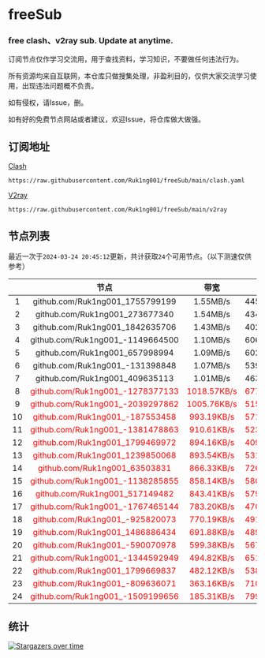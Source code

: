 # freeSub
### free clash、v2ray sub. Update at anytime.

订阅节点仅作学习交流用，用于查找资料，学习知识，不要做任何违法行为。

所有资源均来自互联网，本仓库只做搜集处理，非盈利目的，仅供大家交流学习使用，出现违法问题概不负责。

如有侵权，请Issue，删。

如有好的免费节点网站或者建议，欢迎Issue，将仓库做大做强。

## 订阅地址
[Clash](https://raw.githubusercontent.com/Ruk1ng001/freeSub/main/clash.yaml)
```
https://raw.githubusercontent.com/Ruk1ng001/freeSub/main/clash.yaml
```
[V2ray](https://raw.githubusercontent.com/Ruk1ng001/freeSub/main/v2ray)
```
https://raw.githubusercontent.com/Ruk1ng001/freeSub/main/v2ray
```

## 节点列表

最近一次于`2024-03-24 20:45:12`更新，共计获取`24`个可用节点。（以下测速仅供参考）

|  | 节点 | 带宽 | 延迟 |
|:-:|:--:|:--:|:--:|
 | 1 | github.com/Ruk1ng001_1755799199 | 1.55MB/s | 445.00ms |
 | 2 | github.com/Ruk1ng001_273677340 | 1.54MB/s | 434.00ms |
 | 3 | github.com/Ruk1ng001_1842635706 | 1.43MB/s | 402.00ms |
 | 4 | github.com/Ruk1ng001_-1149664500 | 1.10MB/s | 606.00ms |
 | 5 | github.com/Ruk1ng001_657998994 | 1.09MB/s | 602.00ms |
 | 6 | github.com/Ruk1ng001_-131398848 | 1.07MB/s | 539.00ms |
 | 7 | github.com/Ruk1ng001_409635113 | 1.01MB/s | 463.00ms |
 | 8 | <font color=red>github.com/Ruk1ng001_-1278377133</font> | <font color=red>1018.57KB/s</font> | <font color=red>677.00ms</font> |
 | 9 | <font color=red>github.com/Ruk1ng001_-2039297862</font> | <font color=red>1005.76KB/s</font> | <font color=red>515.00ms</font> |
 | 10 | <font color=red>github.com/Ruk1ng001_-187553458</font> | <font color=red>993.19KB/s</font> | <font color=red>571.00ms</font> |
 | 11 | <font color=red>github.com/Ruk1ng001_-1381478863</font> | <font color=red>910.61KB/s</font> | <font color=red>523.00ms</font> |
 | 12 | <font color=red>github.com/Ruk1ng001_1799469972</font> | <font color=red>894.16KB/s</font> | <font color=red>409.00ms</font> |
 | 13 | <font color=red>github.com/Ruk1ng001_1239850068</font> | <font color=red>893.54KB/s</font> | <font color=red>531.00ms</font> |
 | 14 | <font color=red>github.com/Ruk1ng001_63503831</font> | <font color=red>866.33KB/s</font> | <font color=red>726.00ms</font> |
 | 15 | <font color=red>github.com/Ruk1ng001_-1138285855</font> | <font color=red>858.14KB/s</font> | <font color=red>580.00ms</font> |
 | 16 | <font color=red>github.com/Ruk1ng001_517149482</font> | <font color=red>843.41KB/s</font> | <font color=red>579.00ms</font> |
 | 17 | <font color=red>github.com/Ruk1ng001_-1767465144</font> | <font color=red>783.20KB/s</font> | <font color=red>470.00ms</font> |
 | 18 | <font color=red>github.com/Ruk1ng001_-925820073</font> | <font color=red>770.19KB/s</font> | <font color=red>491.00ms</font> |
 | 19 | <font color=red>github.com/Ruk1ng001_1486886434</font> | <font color=red>691.88KB/s</font> | <font color=red>489.00ms</font> |
 | 20 | <font color=red>github.com/Ruk1ng001_-590070978</font> | <font color=red>599.38KB/s</font> | <font color=red>567.00ms</font> |
 | 21 | <font color=red>github.com/Ruk1ng001_-1344592949</font> | <font color=red>494.82KB/s</font> | <font color=red>651.00ms</font> |
 | 22 | <font color=red>github.com/Ruk1ng001_1799669837</font> | <font color=red>482.12KB/s</font> | <font color=red>538.00ms</font> |
 | 23 | <font color=red>github.com/Ruk1ng001_-809636071</font> | <font color=red>363.16KB/s</font> | <font color=red>710.00ms</font> |
 | 24 | <font color=red>github.com/Ruk1ng001_-1509199656</font> | <font color=red>185.31KB/s</font> | <font color=red>799.00ms</font> |


## 统计

[![Stargazers over time](https://starchart.cc/Ruk1ng001/freeSub.svg)](https://starchart.cc/Ruk1ng001/freeSub)